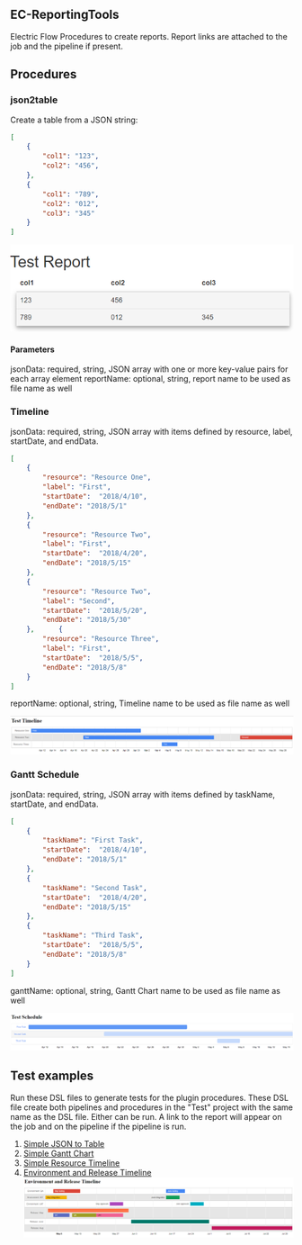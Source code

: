 ## EC-ReportingTools
Electric Flow Procedures to create reports.  Report links are attached to the job and the pipeline if present.

## Procedures
### json2table
Create a table from a JSON string:
```JSON
[
	{
		"col1": "123",
		"col2": "456",
	},
	{
		"col1": "789",
		"col2": "012",
		"col3": "345"
	}
]
```

![Sample Table](pages/images/TableSample.PNG)

#### Parameters
jsonData: required, string, JSON array with one or more key-value pairs for each array element
reportName: optional, string, report name to be used as file name as well

### Timeline
jsonData: required, string, JSON array with items defined by resource, label, startDate, and endData.
```JSON
[
	{
		"resource": "Resource One",
		"label": "First",
		"startDate":  "2018/4/10",
		"endDate": "2018/5/1"
	},
	{
		"resource": "Resource Two",
		"label": "First",
		"startDate":  "2018/4/20",
		"endDate": "2018/5/15"
	},
	{
		"resource": "Resource Two",
		"label": "Second",
		"startDate":  "2018/5/20",
		"endDate": "2018/5/30"
	},		{
		"resource": "Resource Three",
		"label": "First",
		"startDate":  "2018/5/5",
		"endDate": "2018/5/8"
	}
]
```
reportName: optional, string, Timeline name to be used as file name as well

![Sample Timeline](pages/images/TimelineSample.PNG)

### Gantt Schedule
jsonData: required, string, JSON array with items defined by taskName, startDate, and endData.
```JSON
[
	{
		"taskName": "First Task",
		"startDate":  "2018/4/10",
		"endDate": "2018/5/1"
	},
	{
		"taskName": "Second Task",
		"startDate":  "2018/4/20",
		"endDate": "2018/5/15"
	},
	{
		"taskName": "Third Task",
		"startDate":  "2018/5/5",
		"endDate": "2018/5/8"
	}
]
```
ganttName: optional, string, Gantt Chart name to be used as file name as well

![Sample Gantt Chart](pages/images/GanttChartSample.PNG)

## Test examples
Run these DSL files to generate tests for the plugin procedures.  These DSL file create both pipelines and procedures in the "Test" project with the same name as the DSL file. Either can be run.  A link to the report will appear on the job and on the pipeline if the pipeline is run.
1. [Simple JSON to Table](dsl/test/json2table.dsl)
1. [Simple Gantt Chart](dsl/test/GanttSchedule.dsl)
1. [Simple Resource Timeline](dsl/test/Timeline.dsl)
1. [Environment and Release Timeline](dsl/test/EnvironmentReleaseTimeline.groovy)
![Environment and Release Phase timeline](pages/images/EnvironmentReleasePhasesTimeline.PNG)
